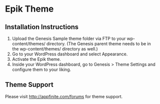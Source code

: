 # Epik Theme


## Installation Instructions

1. Upload the Genesis Sample theme folder via FTP to your wp-content/themes/ directory. (The Genesis parent theme needs to be in the wp-content/themes/ directory as well.)
2. Go to your WordPress dashboard and select Appearance.
3. Activate the Epik theme.
4. Inside your WordPress dashboard, go to Genesis > Theme Settings and configure them to your liking.


## Theme Support

Please visit http://appfinite.com/forums for theme support.
